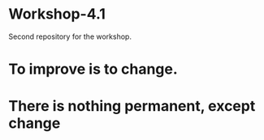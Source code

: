 # Workshop-4.1
Second repository for the workshop.
# To improve is to change.
# There is nothing permanent, except change
